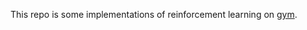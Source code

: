 This repo is some implementations of reinforcement learning on [gym](https://github.com/openai/gym).
